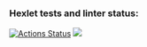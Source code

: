 ### Hexlet tests and linter status:

[![Actions Status](https://github.com/Sancheopance/frontend-project-lvl1/workflows/hexlet-check/badge.svg)](https://github.com/Sancheopance/frontend-project-lvl1/actions)
<a href="https://codeclimate.com/github/codeclimate/codeclimate/maintainability"><img src="https://api.codeclimate.com/v1/badges/a99a88d28ad37a79dbf6/maintainability" /></a>

